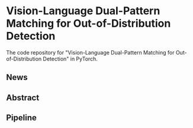 # Vision-Language Dual-Pattern Matching for Out-of-Distribution Detection

The code repository for "Vision-Language Dual-Pattern Matching for Out-of-Distribution Detection" in PyTorch. 

## News


## Abstract

## Pipeline
